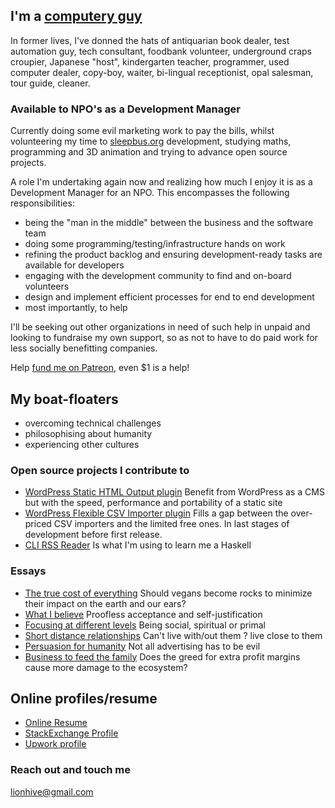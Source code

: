 ## I'm a [computery guy](https://www.youtube.com/watch?v=G9FGgwCQ22w)

In former lives, I've donned the hats of antiquarian book dealer, test automation guy, tech consultant, foodbank volunteer, underground craps croupier, Japanese "host", kindergarten teacher, programmer, used computer dealer, copy-boy, waiter, bi-lingual receptionist, opal salesman, tour guide, cleaner.

### Available to NPO's as a Development Manager

Currently doing some evil marketing work to pay the bills, whilst volunteering my time to [sleepbus.org](http://sleepbus.org) development, studying maths, programming and 3D animation and trying to advance open source projects.

A role I'm undertaking again now and realizing how much I enjoy it is as a Development Manager for an NPO. This encompasses the following responsibilities:

 - being the "man in the middle" between the business and the software team
 - doing some programming/testing/infrastructure hands on work
 - refining the product backlog and ensuring development-ready tasks are available for developers
 - engaging with the development community to find and on-board volunteers
 - design and implement efficient processes for end to end development
 - most importantly, to help 

I'll be seeking out other organizations in need of such help in unpaid and looking to fundraise my own support, so as not to have to do paid work for less socially benefitting companies.

Help [fund me on Patreon](https://www.patreon.com/leonstaffford), even $1 is a help!

## My boat-floaters

 - overcoming technical challenges
 - philosophising about humanity
 - experiencing other cultures

### Open source projects I contribute to

 - [WordPress Static HTML Output plugin](https://wordpress.org/plugins/static-html-output-plugin/) Benefit from WordPress as a CMS but with the speed, performance and portability of a static site
 - [WordPress Flexible CSV Importer plugin](https://wordpress.org/plugins/wp-flexible-csv-importer/) Fills a gap between the over-priced CSV importers and the limited free ones. In last stages of development before first release.
  - [CLI RSS Reader](https://github.com/lotz84/cli-rss-reader) Is what I'm using to learn me a Haskell

### Essays

 - [The true cost of everything](/essays/true_cost.html) Should vegans become rocks to minimize their impact on the earth and our ears?
 - [What I believe](/essays/what_i_believe.html) Proofless acceptance and self-justification  
 - [Focusing at different levels](/essays/focusing_at_different_levels.md) Being social, spiritual or primal
 - [Short distance relationships](/essays/short_distance_relationships.md) Can't live with/out them ? live close to them
 - [Persuasion for humanity](/essays/persuasion_for_humanity.md) Not all advertising has to be evil
 - [Business to feed the family](/essays/business_to_feed_the_family.md) Does the greed for extra profit margins cause more damage to the ecosystem? 

## Online profiles/resume

 - [Online Resume](https://careers.stackoverflow.com/cloud)
 - [StackExchange Profile](http://stackexchange.com/users/1838097/leon-stafford)
 - [Upwork profile](https://www.upwork.com/freelancers/~0141e7640942d9fbd1)

### Reach out and touch me

[lionhive@gmail.com](mailto:lionhive@gmail.com)

